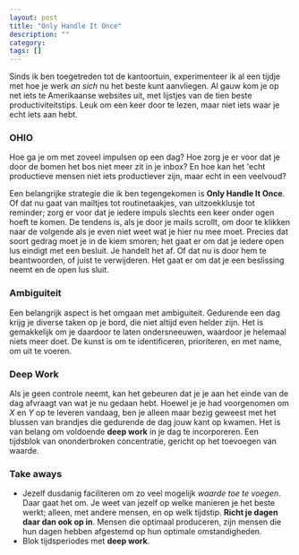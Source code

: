 ```yaml
---
layout: post
title: "Only Handle It Once"
description: ""
category: 
tags: []
---
```


Sinds ik ben toegetreden tot de kantoortuin, experimenteer ik al een tijdje met hoe je werk *an sich* nu het beste kunt aanvliegen. Al gauw kom je op net iets te Amerikaanse websites uit, met lijstjes van de tien beste productiviteitstips. Leuk om een keer door te lezen, maar niet iets waar je echt iets aan hebt. 

### OHIO
Hoe ga je om met zoveel impulsen op een dag? Hoe zorg je er voor dat je door de bomen het bos niet meer zit in je inbox? En hoe kan het 'echt productieve mensen niet iets productiever zijn, maar echt in een veelvoud? 

Een belangrijke strategie die ik ben tegengekomen is **Only Handle It Once**. Of dat nu gaat van mailtjes tot routinetaakjes, van uitzoekklusje tot reminder;  zorg er voor dat je iedere impuls slechts een keer onder ogen hoeft te komen. De tendens is, als je door je mails scrollt, om door te klikken naar de volgende als je even niet weet wat je hier nu mee moet. Precies dat soort gedrag moet je in de kiem smoren; het gaat er om dat je iedere open lus eindigt met een besluit. Je handelt het af. Of dat nu is door hem te beantwoorden, of juist te verwijderen. Het gaat er om dat je een beslissing neemt en de open lus sluit. 

### Ambiguiteit
Een belangrijk aspect is het omgaan met ambiguiteit. Gedurende een dag krijg je diverse taken op je bord, die niet altijd even helder zijn. Het is gemakkelijk om je daardoor te laten ondersneeuwen, waardoor je helemaal niets meer doet. De kunst is om te identificeren, prioriteren, en met name, om uit te voeren.

### Deep Work
Als je geen controle neemt, kan het gebeuren dat je je aan het einde van de dag afvraagt van wat je nu gedaan hebt. Hoewel je je had voorgenomen om *X* en *Y* op te leveren vandaag, ben je alleen maar bezig geweest met het blussen van brandjes die gedurende de dag jouw kant op kwamen. Het is van belang om voldoende **deep work** in je dag te incorporeren. Een tijdsblok van ononderbroken concentratie, gericht op het toevoegen van waarde. 

### Take aways
* Jezelf dusdanig faciliteren om zo veel mogelijk *waarde toe te voegen*. Daar gaat het om. Je weet van jezelf op welke manieren je het beste werkt; alleen, met andere mensen, en op welk tijdstip. **Richt je dagen daar dan ook op in**. Mensen die optimaal produceren, zijn mensen die hun dagen hebben afgestemd op hun optimale omstandigheden.
* Blok tijdsperiodes met **deep work**.
